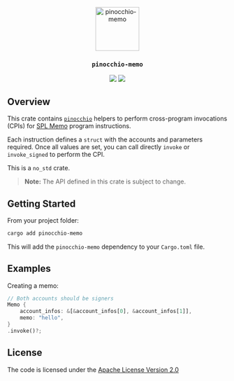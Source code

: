 <p align="center">
 <img alt="pinocchio-memo" src="https://github.com/user-attachments/assets/4048fe96-9096-4441-85c3-5deffeb089a6" height="100"/>
</p>
<h3 align="center">
  <code>pinocchio-memo</code>
</h3>
<p align="center">
  <a href="https://crates.io/crates/pinocchio-memo"><img src="https://img.shields.io/crates/v/pinocchio-memo?logo=rust" /></a>
  <a href="https://docs.rs/pinocchio-memo"><img src="https://img.shields.io/docsrs/pinocchio-memo?logo=docsdotrs" /></a>
</p>

## Overview

This crate contains [`pinocchio`](https://crates.io/crates/pinocchio) helpers to perform cross-program invocations (CPIs) for [SPL Memo](https://github.com/solana-program/memo) program instructions.

Each instruction defines a `struct` with the accounts and parameters required. Once all values are set, you can call directly `invoke` or `invoke_signed` to perform the CPI.

This is a `no_std` crate.

> **Note:** The API defined in this crate is subject to change.

## Getting Started

From your project folder:

```bash
cargo add pinocchio-memo
```

This will add the `pinocchio-memo` dependency to your `Cargo.toml` file.

## Examples

Creating a memo:
```rust
// Both accounts should be signers
Memo {
    account_infos: &[&account_infos[0], &account_infos[1]],
    memo: "hello",
}
.invoke()?;
```

## License

The code is licensed under the [Apache License Version 2.0](../LICENSE)
